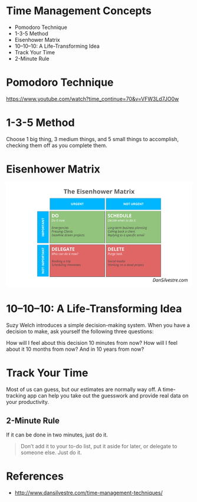 # Time Management Concepts

* Pomodoro Technique
* 1-3-5 Method
* Eisenhower Matrix
* 10–10–10: A Life-Transforming Idea
* Track Your Time
* 2-Minute Rule

# Pomodoro Technique
https://www.youtube.com/watch?time_continue=70&v=VFW3Ld7JO0w

# 1-3-5 Method
Choose 1 big thing, 3 medium things, and 5 small things to accomplish, checking them off as you complete them.

# Eisenhower Matrix

![Eisenhower Matrix](files/EisenhowerMatrix.png)

# 10–10–10: A Life-Transforming Idea
Suzy Welch introduces a simple decision-making system. When you have a decision to make, ask yourself the following three questions:

How will I feel about this decision 10 minutes from now?
How will I feel about it 10 months from now?
And in 10 years from now?

# Track Your Time
Most of us can guess, but our estimates are normally way off. A time-tracking app can help you take out the guesswork and provide real data on your productivity.

## 2-Minute Rule
If it can be done in two minutes, just do it.
> Don’t add it to your to-do list, put it aside for later, or delegate to someone else. Just do it.

# References

* http://www.dansilvestre.com/time-management-techniques/